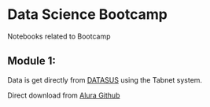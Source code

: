 # Data Science Bootcamp
Notebooks related to Bootcamp

## Module 1:

Data is get directly from [DATASUS](http://www2.datasus.gov.br/DATASUS/index.php?area=0202&id=11633&VObj=http://tabnet.datasus.gov.br/cgi/deftohtm.exe?sih/cnv/qi) using the Tabnet system.

Direct download from [Alura Github](https://github.com/alura-cursos/agendamento-hospitalar/tree/main/dados)

